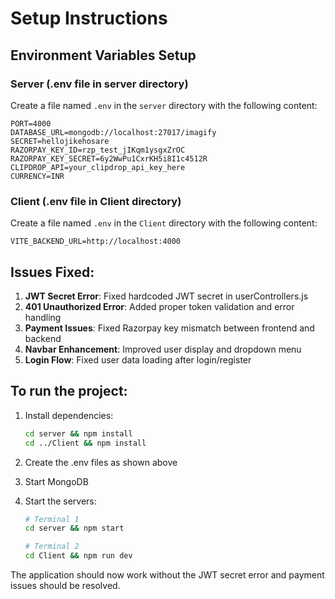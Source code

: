 # Setup Instructions

## Environment Variables Setup

### Server (.env file in server directory)
Create a file named `.env` in the `server` directory with the following content:

```
PORT=4000
DATABASE_URL=mongodb://localhost:27017/imagify
SECRET=hellojikehosare
RAZORPAY_KEY_ID=rzp_test_jIKqm1ysgxZrOC
RAZORPAY_KEY_SECRET=6y2WwPu1CxrKH5i8I1c4512R
CLIPDROP_API=your_clipdrop_api_key_here
CURRENCY=INR
```

### Client (.env file in Client directory)
Create a file named `.env` in the `Client` directory with the following content:

```
VITE_BACKEND_URL=http://localhost:4000
```

## Issues Fixed:

1. **JWT Secret Error**: Fixed hardcoded JWT secret in userControllers.js
2. **401 Unauthorized Error**: Added proper token validation and error handling
3. **Payment Issues**: Fixed Razorpay key mismatch between frontend and backend
4. **Navbar Enhancement**: Improved user display and dropdown menu
5. **Login Flow**: Fixed user data loading after login/register

## To run the project:

1. Install dependencies:
   ```bash
   cd server && npm install
   cd ../Client && npm install
   ```

2. Create the .env files as shown above

3. Start MongoDB

4. Start the servers:
   ```bash
   # Terminal 1
   cd server && npm start
   
   # Terminal 2  
   cd Client && npm run dev
   ```

The application should now work without the JWT secret error and payment issues should be resolved. 